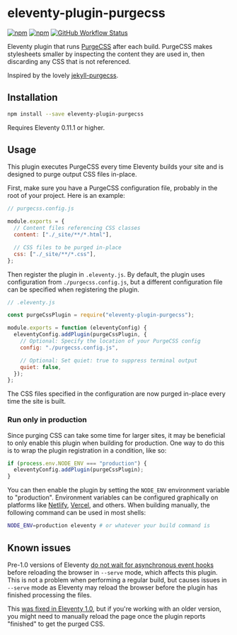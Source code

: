 # eleventy-plugin-purgecss

[![npm](https://img.shields.io/npm/v/eleventy-plugin-purgecss?style=for-the-badge)](https://www.npmjs.com/package/eleventy-plugin-purgecss)
[![npm](https://img.shields.io/npm/dw/eleventy-plugin-purgecss?style=for-the-badge)](https://www.npmjs.com/package/eleventy-plugin-purgecss)
[![GitHub Workflow Status](https://img.shields.io/github/actions/workflow/status/proog/eleventy-plugin-purgecss/npm-test.yml?branch=main&style=for-the-badge)](https://github.com/proog/eleventy-plugin-purgecss/actions/workflows/npm-test.yml)

Eleventy plugin that runs [PurgeCSS](https://purgecss.com/) after each build. PurgeCSS makes stylesheets smaller by inspecting the content they are used in, then discarding any CSS that is not referenced.

Inspired by the lovely [jekyll-purgecss](https://github.com/mhanberg/jekyll-purgecss).

## Installation

```sh
npm install --save eleventy-plugin-purgecss
```

Requires Eleventy 0.11.1 or higher.

## Usage

This plugin executes PurgeCSS every time Eleventy builds your site and is designed to purge output CSS files in-place.

First, make sure you have a PurgeCSS configuration file, probably in the root of your project. Here is an example:

```js
// purgecss.config.js

module.exports = {
  // Content files referencing CSS classes
  content: ["./_site/**/*.html"],

  // CSS files to be purged in-place
  css: ["./_site/**/*.css"],
};
```

Then register the plugin in `.eleventy.js`. By default, the plugin uses configuration from `./purgecss.config.js`, but a different configuration file can be specified when registering the plugin.

```js
// .eleventy.js

const purgeCssPlugin = require("eleventy-plugin-purgecss");

module.exports = function (eleventyConfig) {
  eleventyConfig.addPlugin(purgeCssPlugin, {
    // Optional: Specify the location of your PurgeCSS config
    config: "./purgecss.config.js",

    // Optional: Set quiet: true to suppress terminal output
    quiet: false,
  });
};
```

The CSS files specified in the configuration are now purged in-place every time the site is built.

### Run only in production

Since purging CSS can take some time for larger sites, it may be beneficial to only enable this plugin when building for production. One way to do this is to wrap the plugin registration in a condition, like so:

```js
if (process.env.NODE_ENV === "production") {
  eleventyConfig.addPlugin(purgeCssPlugin);
}
```

You can then enable the plugin by setting the `NODE_ENV` environment variable to "production". Environment variables can be configured graphically on platforms like [Netlify](https://www.netlify.com/), [Vercel](https://vercel.com/), and others. When building manually, the following command can be used in most shells:

```sh
NODE_ENV=production eleventy # or whatever your build command is
```

## Known issues

Pre-1.0 versions of Eleventy [do not wait for asynchronous event hooks](https://github.com/11ty/11ty-website/pull/562#issuecomment-647008047) before reloading the browser in `--serve` mode, which affects this plugin. This is not a problem when performing a regular build, but causes issues in `--serve` mode as Eleventy may reload the browser before the plugin has finished processing the files.

This [was fixed in Eleventy 1.0](https://www.11ty.dev/docs/events/), but if you're working with an older version, you might need to manually reload the page once the plugin reports "finished" to get the purged CSS.
